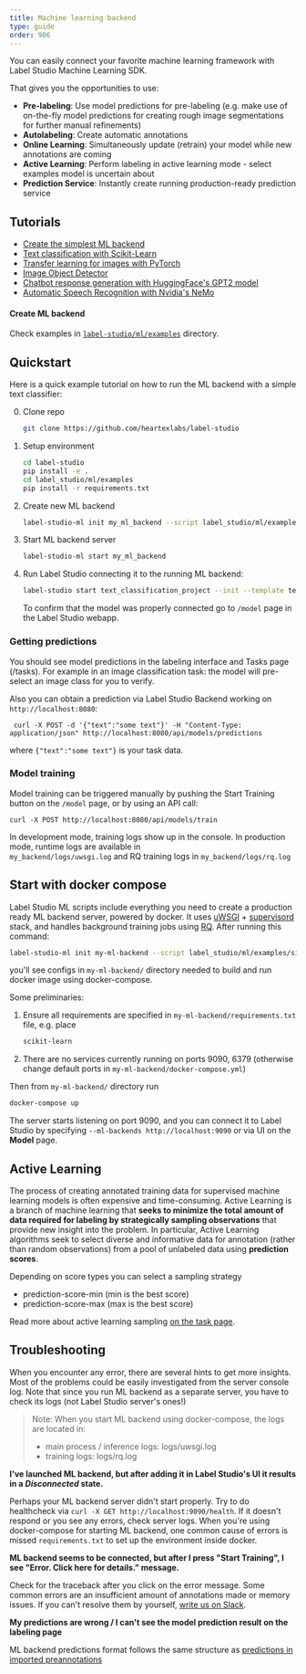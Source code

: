 ```yaml
---
title: Machine learning backend
type: guide
order: 906
---
```


You can easily connect your favorite machine learning framework with Label Studio Machine Learning SDK. 

That gives you the opportunities to use:
- **Pre-labeling**: Use model predictions for pre-labeling (e.g. make use of on-the-fly model predictions for creating rough image segmentations for further manual refinements)
- **Autolabeling**: Create automatic annotations
- **Online Learning**: Simultaneously update (retrain) your model while new annotations are coming
- **Active Learning**: Perform labeling in active learning mode - select examples model is uncertain about
- **Prediction Service**: Instantly create running production-ready prediction service


## Tutorials

- [Create the simplest ML backend](/tutorials/dummy_model.html)
- [Text classification with Scikit-Learn](/tutorials/sklearn-text-classifier.html)
- [Transfer learning for images with PyTorch](/tutorials/pytorch-image-transfer-learning.html)
- [Image Object Detector](/tutorials/object-detector.html)
- [Chatbot response generation with HuggingFace's GPT2 model](/tutorials/gpt.html)
- [Automatic Speech Recognition with Nvidia's NeMo](/tutorials/nemo_asr.html)

#### Create ML backend

Check examples in [`label-studio/ml/examples`](https://github.com/heartexlabs/label-studio/tree/master/label_studio/ml/examples) directory.

## Quickstart

Here is a quick example tutorial on how to run the ML backend with a simple text classifier:

0. Clone repo
   ```bash
   git clone https://github.com/heartexlabs/label-studio  
   ```
   
1. Setup environment
   ```bash
   cd label-studio
   pip install -e .
   cd label_studio/ml/examples
   pip install -r requirements.txt
   ```
   
2. Create new ML backend
   ```bash
   label-studio-ml init my_ml_backend --script label_studio/ml/examples/simple_text_classifier.py
   ```
   
3. Start ML backend server
   ```bash
   label-studio-ml start my_ml_backend
   ```
   
4. Run Label Studio connecting it to the running ML backend:
    ```bash
    label-studio start text_classification_project --init --template text_sentiment --ml-backends http://localhost:9090
    ```
    To confirm that the model was properly connected go to `/model` page in the Label Studio webapp.

### Getting predictions

   You should see model predictions in the labeling interface and Tasks page (/tasks). For example in an image classification task: the model will pre-select an image class for you to verify.
   
   Also you can obtain a prediction via Label Studio Backend working on `http://localhost:8080`:
    
   ```
    curl -X POST -d '{"text":"some text"}' -H "Content-Type: application/json" http://localhost:8080/api/models/predictions
   ```

   where `{"text":"some text"}` is your task data. 
   
### Model training

   Model training can be triggered manually by pushing the Start Training button on the `/model` page, or by using an API call:
   ```
   curl -X POST http://localhost:8080/api/models/train
   ```
   In development mode, training logs show up in the console. In production mode, runtime logs are available in    
   `my_backend/logs/uwsgi.log` and RQ training logs in `my_backend/logs/rq.log`
   
## Start with docker compose
Label Studio ML scripts include everything you need to create a production ready ML backend server, powered by docker. It uses [uWSGI](https://uwsgi-docs.readthedocs.io/en/latest/) + [supervisord](http://supervisord.org/) stack, and handles background training jobs using [RQ](https://python-rq.org/).
After running this command:

```bash
label-studio-ml init my-ml-backend --script label_studio/ml/examples/simple_text_classifier.py
```

you'll see configs in `my-ml-backend/` directory needed to build and run docker image using docker-compose. 

Some preliminaries:

1. Ensure all requirements are specified in `my-ml-backend/requirements.txt` file, e.g. place

    ```requirements.txt
    scikit-learn
    ```
   
2. There are no services currently running on ports 9090, 6379 (otherwise change default ports in `my-ml-backend/docker-compose.yml`)

Then from `my-ml-backend/` directory run
```bash
docker-compose up
```

The server starts listening on port 9090, and you can connect it to Label Studio by specifying `--ml-backends http://localhost:9090` or via UI on the **Model** page.

## Active Learning

The process of creating annotated training data for supervised machine learning models is often expensive and time-consuming. Active Learning is a branch of machine learning that **seeks to minimize the total amount of data required for labeling by strategically sampling observations** that provide new insight into the problem. In particular, Active Learning algorithms seek to select diverse and informative data for annotation (rather than random observations) from a pool of unlabeled data using **prediction scores**. 

Depending on score types you can select a sampling strategy 
* prediction-score-min (min is the best score) 
* prediction-score-max (max is the best score)
 
Read more about active learning sampling [on the task page](https://labelstud.io/guide/tasks.html#Sampling). 
 

## Troubleshooting

When you encounter any error, there are several hints to get more insights. 
Most of the problems could be easily investigated from the server console log. 
Note that since you run ML backend as a separate server, you have to check its logs (not Label Studio server's ones!)

> Note: When you start ML backend using docker-compose, the logs are located in:
> - main process / inference logs: logs/uwsgi.log
> - training logs: logs/rq.log

**I've launched ML backend, but after adding it in Label Studio's UI it results in a _Disconnected_ state.**

Perhaps your ML backend server didn't start properly. Try to do healthcheck via `curl -X GET http://localhost:9090/health`. 
If it doesn't respond or you see any errors, check server logs. When you're using docker-compose for starting ML backend, one common cause of errors is missed `requirements.txt` to set up the environment inside docker.

**ML backend seems to be connected, but after I press "Start Training", I see "Error. Click here for details." message.**

Check for the traceback after you click on the error message. Some common errors are an insufficient amount of annotations made or memory issues.
If you can't resolve them by yourself, <a href="https://join.slack.com/t/label-studio/shared_invite/zt-cr8b7ygm-6L45z7biEBw4HXa5A2b5pw">write us on Slack</a>.

**My predictions are wrong / I can't see the model prediction result on the labeling page**

ML backend predictions format follows the same structure as [predictions in imported preannotations](/guide/tasks.html#How-to-import-preannotations)
